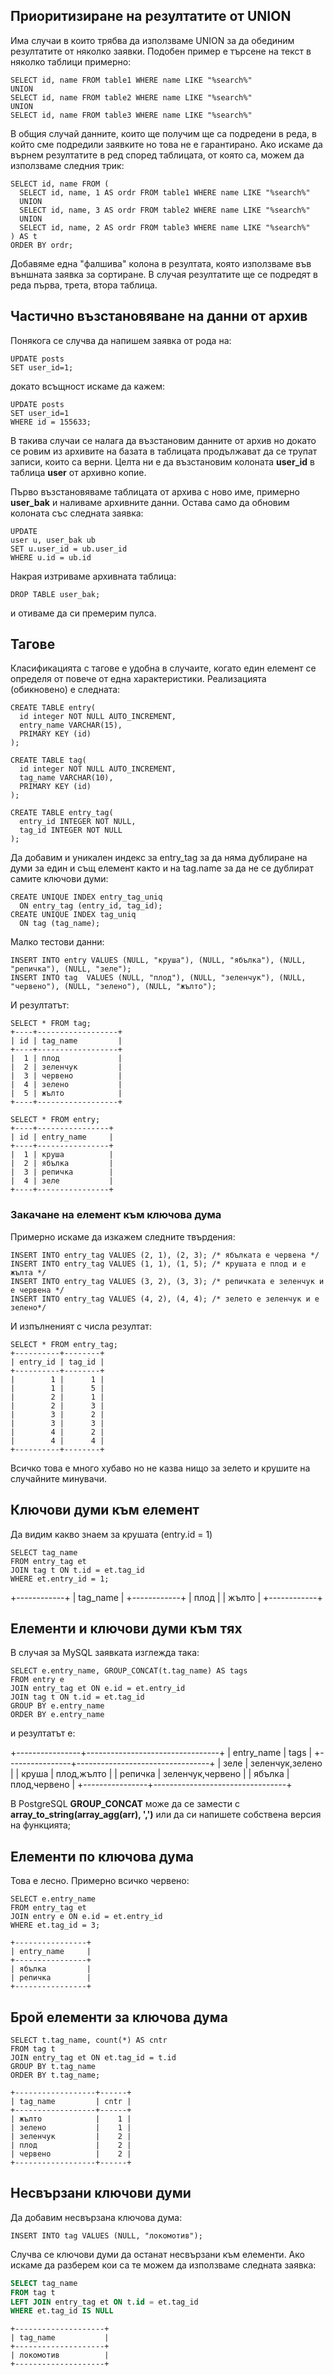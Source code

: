 ## Приоритизиране на резултатите от UNION

Има случаи в които трябва да използваме UNION за да обединим резултатите от няколко заявки. Подобен пример е търсене на текст в няколко таблици примерно:

~~~ {.sql}
SELECT id, name FROM table1 WHERE name LIKE "%search%"
UNION
SELECT id, name FROM table2 WHERE name LIKE "%search%"
UNION
SELECT id, name FROM table3 WHERE name LIKE "%search%"
~~~

В общия случай данните, които ще получим ще са подредени в реда, в който сме подредили заявките но това не е гарантирано. Ако искаме да върнем резултатите в ред според таблицата, от която са, можем да използваме следния трик:

~~~ {.sql}
SELECT id, name FROM (
  SELECT id, name, 1 AS ordr FROM table1 WHERE name LIKE "%search%"
  UNION
  SELECT id, name, 3 AS ordr FROM table2 WHERE name LIKE "%search%"
  UNION
  SELECT id, name, 2 AS ordr FROM table3 WHERE name LIKE "%search%"
) AS t 
ORDER BY ordr;
~~~

Добавяме една "фалшива" колона в резултата, която използваме във външната заявка за сортиране. В случая резултатите ще се подредят в реда първа, трета, втора таблица.

## Частично възстановяване на данни от архив

Понякога се случва да напишем заявка от рода на:

~~~ {.sql}
UPDATE posts 
SET user_id=1;
~~~

докато всъщност искаме да кажем:

~~~ {.sql}
UPDATE posts 
SET user_id=1
WHERE id = 155633;
~~~

В такива случаи се налага да възстановим данните от архив но докато се ровим из архивите на базата в таблицата продължават да се трупат записи, които са верни. Целта ни е да възстановим колоната **user_id** в таблица **user** от архивно копие.

Първо възстановяваме таблицата от архива с ново име, примерно **user_bak** и наливаме архивните данни.
Остава само да обновим колоната със следната заявка:

~~~ {.sql}
UPDATE 
user u, user_bak ub
SET u.user_id = ub.user_id
WHERE u.id = ub.id
~~~

Накрая изтриваме архивната таблица:

~~~ {.sql}
DROP TABLE user_bak;
~~~

и отиваме да си премерим пулса.


## Тагове

Класификацията с тагове е удобна в случаите, когато един елемент се определя от повече от една характеристики. Реализацията (обикновено) е следната:

~~~ {.sql}
CREATE TABLE entry(
  id integer NOT NULL AUTO_INCREMENT,
  entry_name VARCHAR(15),
  PRIMARY KEY (id)
);

CREATE TABLE tag(
  id integer NOT NULL AUTO_INCREMENT,
  tag_name VARCHAR(10),
  PRIMARY KEY (id)
);

CREATE TABLE entry_tag(
  entry_id INTEGER NOT NULL,
  tag_id INTEGER NOT NULL
);
~~~

Да добавим и уникален индекс за entry_tag за да няма дублиране на думи за един и същ елемент както и на tag.name за да не се дублират самите ключови думи:

~~~ {.sql}
CREATE UNIQUE INDEX entry_tag_uniq
  ON entry_tag (entry_id, tag_id);
CREATE UNIQUE INDEX tag_uniq
  ON tag (tag_name);
~~~


Малко тестови данни:

~~~ {.sql}
INSERT INTO entry VALUES (NULL, "круша"), (NULL, "ябълка"), (NULL, "репичка"), (NULL, "зеле");
INSERT INTO tag  VALUES (NULL, "плод"), (NULL, "зеленчук"), (NULL, "червено"), (NULL, "зелено"), (NULL, "жълто");
~~~

И резултатът:

    SELECT * FROM tag;
    +----+------------------+
    | id | tag_name         |
    +----+------------------+
    |  1 | плод             |
    |  2 | зеленчук         |
    |  3 | червено          |
    |  4 | зелено           |
    |  5 | жълто            |
    +----+------------------+

    SELECT * FROM entry;
    +----+----------------+
    | id | entry_name     |
    +----+----------------+
    |  1 | круша          |
    |  2 | ябълка         |
    |  3 | репичка        |
    |  4 | зеле           |
    +----+----------------+

### Закачане на елемент към ключова дума

Примерно искаме да изкажем следните твърдения:

~~~ {.sql}
INSERT INTO entry_tag VALUES (2, 1), (2, 3); /* ябълката е червена */
INSERT INTO entry_tag VALUES (1, 1), (1, 5); /* крушата е плод и е жълта */
INSERT INTO entry_tag VALUES (3, 2), (3, 3); /* репичката е зеленчук и е червена */
INSERT INTO entry_tag VALUES (4, 2), (4, 4); /* зелето е зеленчук и е зелено*/
~~~

И изпълненият с числа резултат:

    SELECT * FROM entry_tag;
    +----------+--------+
    | entry_id | tag_id |
    +----------+--------+
    |        1 |      1 |
    |        1 |      5 |
    |        2 |      1 |
    |        2 |      3 |
    |        3 |      2 |
    |        3 |      3 |
    |        4 |      2 |
    |        4 |      4 |
    +----------+--------+

Всичко това е много хубаво но не казва нищо за зелето и крушите на случайните минувачи.

## Ключови думи към елемент

Да видим какво знаем за крушата (entry.id = 1)

~~~ {.sql}
SELECT tag_name 
FROM entry_tag et 
JOIN tag t ON t.id = et.tag_id 
WHERE et.entry_id = 1;
~~~

+------------+
| tag_name   |
+------------+
| плод       |
| жълто      |
+------------+

## Елементи и ключови думи към тях

В случая за MySQL заявката изглежда така:

~~~ {.sql}
SELECT e.entry_name, GROUP_CONCAT(t.tag_name) AS tags
FROM entry e
JOIN entry_tag et ON e.id = et.entry_id
JOIN tag t ON t.id = et.tag_id
GROUP BY e.entry_name
ORDER BY e.entry_name
~~~

и резултатът е:

+----------------+---------------------------------+
| entry_name     | tags                            |
+----------------+---------------------------------+
| зеле           | зеленчук,зелено                 |
| круша          | плод,жълто                      |
| репичка        | зеленчук,червено                |
| ябълка         | плод,червено                    |
+----------------+---------------------------------+

В PostgreSQL **GROUP_CONCAT** може да се замести с **array_to_string(array_agg(arr), ',')** или да си напишете собствена версия на функцията;

## Елементи по ключова дума

Това е лесно. Примерно всичко червено:

~~~ {.sql}
SELECT e.entry_name 
FROM entry_tag et
JOIN entry e ON e.id = et.entry_id
WHERE et.tag_id = 3;
~~~

    +----------------+
    | entry_name     |
    +----------------+
    | ябълка         |
    | репичка        |
    +----------------+

## Брой елементи за ключова дума

~~~ {.sql}
SELECT t.tag_name, count(*) AS cntr
FROM tag t
JOIN entry_tag et ON et.tag_id = t.id
GROUP BY t.tag_name
ORDER BY t.tag_name;
~~~

    +------------------+------+
    | tag_name         | cntr |
    +------------------+------+
    | жълто            |    1 |
    | зелено           |    1 |
    | зеленчук         |    2 |
    | плод             |    2 |
    | червено          |    2 |
    +------------------+------+

## Несвързани ключови думи

Да добавим несвързана ключова дума:

~~~ {.sql}
INSERT INTO tag VALUES (NULL, "локомотив");
~~~

Случва се ключови думи да останат несвързани към елементи. Ако искаме да разберем кои са те можем да използваме следната заявка:

~~~ {.sql
SELECT tag_name
FROM tag t
LEFT JOIN entry_tag et ON t.id = et.tag_id
WHERE et.tag_id IS NULL
~~~

    +--------------------+
    | tag_name           |
    +--------------------+
    | локомотив          |
    +--------------------+



